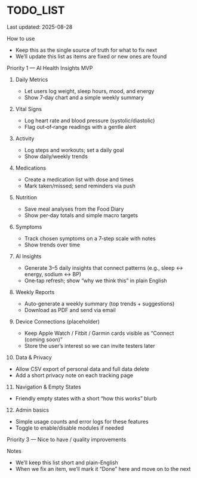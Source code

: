 # TODO_LIST

Last updated: 2025-08-28

How to use
- Keep this as the single source of truth for what to fix next
- We’ll update this list as items are fixed or new ones are found

Priority 1 — AI Health Insights MVP

1) Daily Metrics
   - Let users log weight, sleep hours, mood, and energy
   - Show 7‑day chart and a simple weekly summary

2) Vital Signs
   - Log heart rate and blood pressure (systolic/diastolic)
   - Flag out‑of‑range readings with a gentle alert

3) Activity
   - Log steps and workouts; set a daily goal
   - Show daily/weekly trends

4) Medications
   - Create a medication list with dose and times
   - Mark taken/missed; send reminders via push

5) Nutrition
   - Save meal analyses from the Food Diary
   - Show per‑day totals and simple macro targets

6) Symptoms
   - Track chosen symptoms on a 7‑step scale with notes
   - Show trends over time

7) AI Insights
   - Generate 3–5 daily insights that connect patterns (e.g., sleep ↔ energy, sodium ↔ BP)
   - One‑tap refresh; show “why we think this” in plain English

8) Weekly Reports
   - Auto‑generate a weekly summary (top trends + suggestions)
   - Download as PDF and send via email

9) Device Connections (placeholder)
   - Keep Apple Watch / Fitbit / Garmin cards visible as “Connect (coming soon)”
   - Store the user’s interest so we can invite testers later

10) Data & Privacy
   - Allow CSV export of personal data and full data delete
   - Add a short privacy note on each tracking page

11) Navigation & Empty States
   - Friendly empty states with a short “how this works” blurb

12) Admin basics
   - Simple usage counts and error logs for these features
   - Toggle to enable/disable modules if needed

Priority 3 — Nice to have / quality improvements

Notes
- We’ll keep this list short and plain-English
- When we fix an item, we’ll mark it “Done” here and move on to the next
